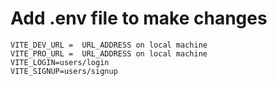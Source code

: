 # Add .env file to make changes

````
VITE_DEV_URL =  URL_ADDRESS on local machine
VITE_PRO_URL =  URL_ADDRESS on local machine
VITE_LOGIN=users/login
VITE_SIGNUP=users/signup


````
